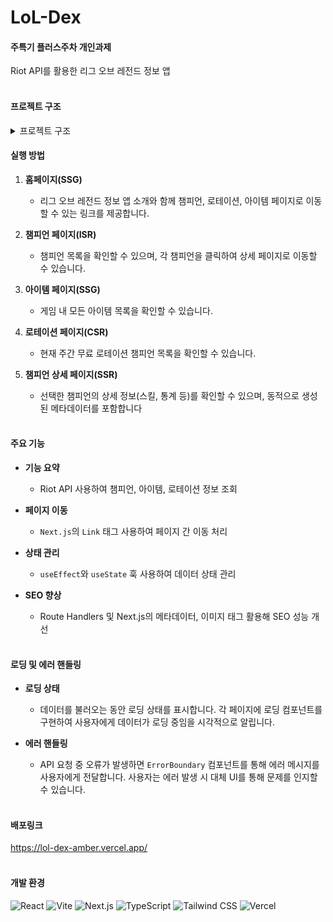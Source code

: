 # LoL-Dex

#### 주특기 플러스주차 개인과제

Riot API를 활용한 리그 오브 레전드 정보 앱<br/><br/>

#### 프로젝트 구조

<details>
<summary>프로젝트 구조</summary>
...
📦LoL-Dex<br/>
 ┣ 📦src
 ┣ 📂app
 ┃ ┣ 📂api
 ┃ ┃ ┗ 📂rotation
 ┃ ┃ ┃ ┗ 📜route.ts
 ┃ ┣ 📂champions
 ┃ ┃ ┣ 📂[id]
 ┃ ┃ ┃ ┣ 📜loading.tsx
 ┃ ┃ ┃ ┗ 📜page.tsx
 ┃ ┃ ┗ 📜page.tsx
 ┃ ┣ 📂components
 ┃ ┃ ┣ 📜ChampionCard.tsx
 ┃ ┃ ┣ 📜ErrorBoundary.tsx
 ┃ ┃ ┗ 📜ItemCard.tsx
 ┃ ┣ 📂fonts
 ┃ ┃ ┣ 📜GeistMonoVF.woff
 ┃ ┃ ┗ 📜GeistVF.woff
 ┃ ┣ 📂items
 ┃ ┃ ┗ 📜page.tsx
 ┃ ┣ 📂rotation
 ┃ ┃ ┗ 📜page.tsx
 ┃ ┣ 📜error.tsx
 ┃ ┣ 📜favicon.ico
 ┃ ┣ 📜globals.css
 ┃ ┣ 📜layout.tsx
 ┃ ┣ 📜loading.tsx
 ┃ ┗ 📜page.tsx
 ┣ 📂types
 ┃ ┣ 📜Champion.ts
 ┃ ┣ 📜ChampionRotation.ts
 ┃ ┗ 📜Item.ts
 ┗ 📂utils
 ┃ ┣ 📜riotApi.ts
 ┃ ┗ 📜serverApi.ts
 ┣ 📜.env.local
 ┣ 📜.eslintrc.json
 ┣ 📜.gitignore
 ┣ 📜next-env.d.ts
 ┣ 📜next.config.mjs
 ┣ 📜package-lock.json
 ┣ 📜package.json
 ┣ 📜postcss.config.mjs
 ┣ 📜README.md
 ┣ 📜tailwind.config.ts
 ┣ 📜tsconfig.json
 ┗ 📜yarn.lock
 ...
</details>

#### 실행 방법

1.  **홈페이지(SSG)**<br/>

    -   리그 오브 레전드 정보 앱 소개와 함께 챔피언, 로테이션, 아이템 페이지로 이동할 수 있는 링크를 제공합니다.

2.  **챔피언 페이지(ISR)**<br/>

    -   챔피언 목록을 확인할 수 있으며, 각 챔피언을 클릭하여 상세 페이지로 이동할 수 있습니다.

3.  **아이템 페이지(SSG)**<br/>

    -   게임 내 모든 아이템 목록을 확인할 수 있습니다.

4.  **로테이션 페이지(CSR)**<br/>

    -   현재 주간 무료 로테이션 챔피언 목록을 확인할 수 있습니다.<br/>

5.  **챔피언 상세 페이지(SSR)**<br/>

    -   선택한 챔피언의 상세 정보(스킬, 통계 등)를 확인할 수 있으며, 동적으로 생성된 메타데이터를 포함합니다<br/><br/>

#### 주요 기능

-   **기능 요약**<br/>

    -   Riot API 사용하여 챔피언, 아이템, 로테이션 정보 조회

-   **페이지 이동**<br/>

    -   `Next.js`의 `Link` 태그 사용하여 페이지 간 이동 처리<br/>

-   **상태 관리**<br/>

    -   `useEffect`와 `useState` 훅 사용하여 데이터 상태 관리<br/>

-   **SEO 향상**<br/>

    -   Route Handlers 및 Next.js의 메타데이터, 이미지 태그 활용해 SEO 성능 개선<br/><br/>

#### 로딩 및 에러 핸들링

-   **로딩 상태**<br/>

    -   데이터를 불러오는 동안 로딩 상태를 표시합니다. 각 페이지에 로딩 컴포넌트를 구현하여 사용자에게 데이터가 로딩 중임을 시각적으로 알립니다.

-   **에러 핸들링**<br/>
    -   API 요청 중 오류가 발생하면 `ErrorBoundary` 컴포넌트를 통해 에러 메시지를 사용자에게 전달합니다. 사용자는 에러 발생 시 대체 UI를 통해 문제를 인지할 수 있습니다.<br/><br/>

#### 배포링크

https://lol-dex-amber.vercel.app/<br/><br/>

#### 개발 환경

![React](https://img.shields.io/badge/react-%2320232a.svg?style=for-the-badge&logo=react&logoColor=%2361DAFB)
![Vite](https://img.shields.io/badge/vite-%230x646CFF.svg?style=for-the-badge&logo=vite&logoColor=white)
![Next.js](https://img.shields.io/badge/Next.js-%23000000.svg?style=for-the-badge&logo=next.js&logoColor=white)
![TypeScript](https://img.shields.io/badge/TypeScript-%23007ACC.svg?style=for-the-badge&logo=typescript&logoColor=white)
![Tailwind CSS](https://img.shields.io/badge/Tailwind%20CSS-%234B5563.svg?style=for-the-badge&logo=tailwind-css&logoColor=white)
![Vercel](https://img.shields.io/badge/Vercel-%23000000.svg?style=for-the-badge&logo=vercel&logoColor=white)
